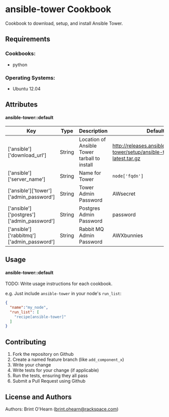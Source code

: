 ansible-tower Cookbook
======================
Cookbook to download, setup, and install Ansible Tower.


Requirements
------------
### Cookbooks:
- python

### Operating Systems:
- Ubuntu 12.04

Attributes
----------
#### ansible-tower::default
Key|Type|Description|Default
---|----|-----------|-------
['ansible']['download_url']|String|Location of Ansible Tower tarball to install|http://releases.ansible.com/ansible-tower/setup/ansible-tower-setup-latest.tar.gz
['ansible']['server_name']|String|Name for Tower|`node['fqdn']`
['ansible']['tower']['admin_password']|String|Tower Admin Password|AWsecret
['ansible']['postgres']['admin_password']|String|Postgres Admin Password|password
['ansible']['rabbitmq']['admin_password']|String|Rabbit MQ Admin Password|AWXbunnies

Usage
-----
#### ansible-tower::default
TODO: Write usage instructions for each cookbook.

e.g.
Just include `ansible-tower` in your node's `run_list`:

```json
{
  "name":"my_node",
  "run_list": [
    "recipe[ansible-tower]"
  ]
}
```

Contributing
------------

1. Fork the repository on Github
2. Create a named feature branch (like `add_component_x`)
3. Write your change
4. Write tests for your change (if applicable)
5. Run the tests, ensuring they all pass
6. Submit a Pull Request using Github

License and Authors
-------------------
Authors: Brint O'Hearn (<brint.ohearn@rackspace.com>)
